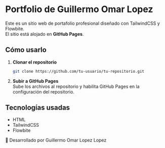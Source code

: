 # Portfolio de Guillermo Omar Lopez

Este es un sitio web de portafolio profesional diseñado con TailwindCSS y Flowbite.  
El sitio está alojado en **GitHub Pages**.

## Cómo usarlo

1. **Clonar el repositorio**  
   ```sh
   git clone https://github.com/tu-usuario/tu-repositorio.git
   ```

2. **Subir a GitHub Pages**  
   Sube los archivos al repositorio y habilita GitHub Pages en la configuración del repositorio.

## Tecnologías usadas
- HTML
- TailwindCSS
- Flowbite

📌 Desarrollado por Guillermo Omar Lopez Lopez
